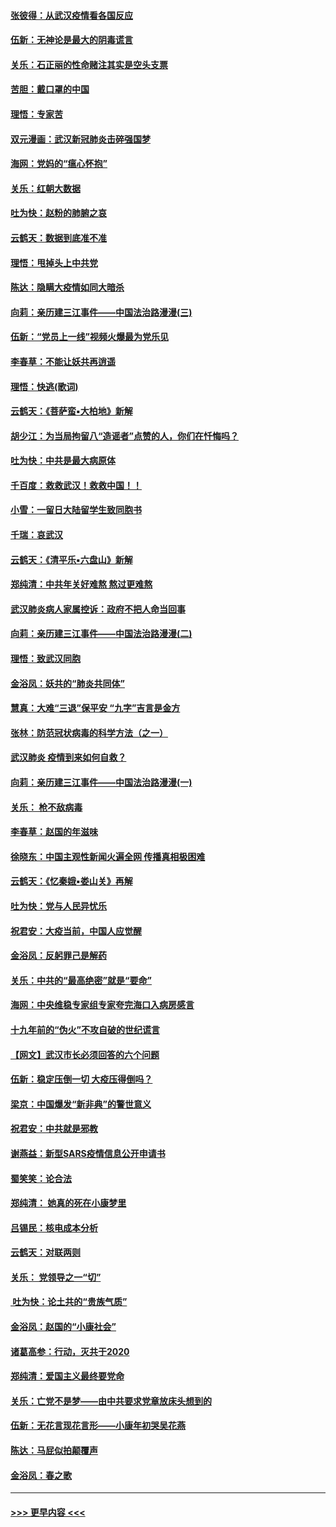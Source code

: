 #### [张彼得：从武汉疫情看各国反应](../pages/nsc993/n11850102.md?t=02070831) 
#### [伍新：无神论是最大的阴毒谎言](../pages/nsc993/n11846129.md?t=02070831) 
#### [关乐：石正丽的性命赌注其实是空头支票](../pages/nsc993/n11846109.md?t=02070831) 
#### [苦胆：戴口罩的中国](../pages/nsc993/n11845576.md?t=02070831) 
#### [理悟：专家苦](../pages/nsc993/n11845564.md?t=02070831) 
#### [双元漫画：武汉新冠肺炎击碎强国梦](../pages/nsc993/n11843320.md?t=02070831) 
#### [海网：党妈的“瘟心怀抱”](../pages/nsc993/n11840740.md?t=02070831) 
#### [关乐：红朝大数据](../pages/nsc993/n11840675.md?t=02070831) 
#### [吐为快：赵粉的肺腑之哀](../pages/nsc993/n11840618.md?t=02070831) 
#### [云鹤天：数据到底准不准](../pages/nsc993/n11840325.md?t=02070831) 
#### [理悟：甩掉头上中共党](../pages/nsc993/n11838826.md?t=02070831) 
#### [陈达：隐瞒大疫情如同大暗杀](../pages/nsc993/n11838771.md?t=02070831) 
#### [向莉：亲历建三江事件——中国法治路漫漫(三)](../pages/nsc993/n11831825.md?t=02070831) 
#### [伍新：“党员上一线”视频火爆最为党乐见](../pages/nsc993/n11838200.md?t=02070831) 
#### [李春草：不能让妖共再逍遥](../pages/nsc993/n11838102.md?t=02070831) 
#### [理悟：快逃(歌词)](../pages/nsc993/n11838083.md?t=02070831) 
#### [云鹤天：《菩萨蛮▪大柏地》新解](../pages/nsc993/n11838059.md?t=02070831) 
#### [胡少江：为当局拘留八“造谣者”点赞的人，你们在忏悔吗？](../pages/nsc993/n11836801.md?t=02070831) 
#### [吐为快：中共是最大病原体](../pages/nsc993/n11836748.md?t=02070831) 
#### [千百度：救救武汉！救救中国！！](../pages/nsc993/n11836145.md?t=02070831) 
#### [小雪：一留日大陆留学生致同胞书](../pages/nsc993/n11834624.md?t=02070831) 
#### [千瑞：哀武汉](../pages/nsc993/n11833647.md?t=02070831) 
#### [云鹤天：《清平乐▪六盘山》新解](../pages/nsc993/n11833611.md?t=02070831) 
#### [郑纯清：中共年关好难熬 熬过更难熬](../pages/nsc993/n11833489.md?t=02070831) 
#### [武汉肺炎病人家属控诉：政府不把人命当回事](../pages/nsc993/n11833205.md?t=02070831) 
#### [向莉：亲历建三江事件——中国法治路漫漫(二)](../pages/nsc993/n11829102.md?t=02070831) 
#### [理悟：致武汉同胞](../pages/nsc993/n11831522.md?t=02070831) 
#### [金浴凤：妖共的“肺炎共同体”](../pages/nsc993/n11829448.md?t=02070831) 
#### [慧真：大难“三退”保平安 “九字”吉言是金方](../pages/nsc993/n11829501.md?t=02070831) 
#### [张林：防范冠状病毒的科学方法（之一）](../pages/nsc993/n11828618.md?t=02070831) 
#### [武汉肺炎 疫情到来如何自救？](../pages/nsc993/n11827632.md?t=02070831) 
#### [向莉：亲历建三江事件——中国法治路漫漫(一)](../pages/nsc993/n11827190.md?t=02070831) 
#### [关乐： 枪不敌病毒](../pages/nsc993/n11826746.md?t=02070831) 
#### [李春草：赵国的年滋味](../pages/nsc993/n11826321.md?t=02070831) 
#### [徐晓东：中国主观性新闻火遍全网 传播真相极困难](../pages/nsc993/n11826508.md?t=02070831) 
#### [云鹤天：《忆秦娥▪娄山关》再解](../pages/nsc993/n11824682.md?t=02070831) 
#### [吐为快：党与人民异忧乐](../pages/nsc993/n11824660.md?t=02070831) 
#### [祝君安：大疫当前，中国人应觉醒](../pages/nsc993/n11821946.md?t=02070831) 
#### [金浴凤：反躬罪己是解药](../pages/nsc993/n11820280.md?t=02070831) 
#### [关乐：中共的“最高绝密”就是“要命”](../pages/nsc993/n11816946.md?t=02070831) 
#### [海网：中央维稳专家组专家夸完海口入病房感言](../pages/nsc993/n11815138.md?t=02070831) 
#### [十九年前的“伪火”不攻自破的世纪谎言](../pages/nsc993/n11813238.md?t=02070831) 
#### [【网文】武汉市长必须回答的六个问题](../pages/nsc993/n11813848.md?t=02070831) 
#### [伍新：稳定压倒一切 大疫压得倒吗？](../pages/nsc993/n11812634.md?t=02070831) 
#### [梁京：中国爆发“新非典”的警世意义](../pages/nsc993/n11812554.md?t=02070831) 
#### [祝君安：中共就是邪教](../pages/nsc993/n11812431.md?t=02070831) 
#### [谢燕益：新型SARS疫情信息公开申请书](../pages/nsc993/n11808840.md?t=02070831) 
#### [蜀笑笑：论合法](../pages/nsc993/n11808064.md?t=02070831) 
#### [郑纯清： 她真的死在小康梦里](../pages/nsc993/n11806623.md?t=02070831) 
#### [吕锡民：核电成本分析](../pages/nsc993/n11806284.md?t=02070831) 
#### [云鹤天：对联两则](../pages/nsc993/n11805957.md?t=02070831) 
#### [关乐： 党领导之一“切”](../pages/nsc993/n11804505.md?t=02070831) 
#### [ 吐为快：论土共的“贵族气质”](../pages/nsc993/n11804490.md?t=02070831) 
#### [金浴凤：赵国的“小康社会”](../pages/nsc993/n11804452.md?t=02070831) 
#### [诸葛高参：行动，灭共于2020](../pages/nsc993/n11804120.md?t=02070831) 
#### [郑纯清：爱国主义最终要党命](../pages/nsc993/n11802197.md?t=02070831) 
#### [关乐：亡党不是梦——由中共要求党章放床头想到的](../pages/nsc993/n11802156.md?t=02070831) 
#### [伍新：无花言现花言形——小康年初哭吴花燕](../pages/nsc993/n11800044.md?t=02070831) 
#### [陈达：马屁似拍颠覆声](../pages/nsc993/n11800010.md?t=02070831) 
#### [金浴凤：春之歌](../pages/nsc993/n11797687.md?t=02070831) 

----
#### [ >>> 更早内容 <<< ](../indexes/nsc993-earlier.md)
